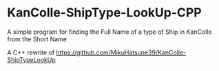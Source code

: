 # KanColle-ShipType-LookUp-CPP
A simple program for finding the Full Name of a type of Ship in KanColle from the Short Name

A C++ rewrite of <a>https://github.com/MikuHatsune39/KanColle-ShipTypeLookUp</a>
